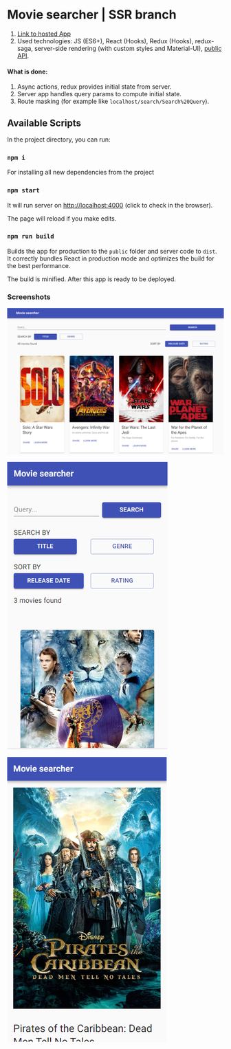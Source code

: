 # Movie searcher | SSR branch

1. [Link to hosted App](https://arthur199212.github.io/react-movie-searcher/)
2. Used technologies: JS (ES6+), React (Hooks), Redux (Hooks), redux-saga, server-side rendering (with custom styles and Material-UI), [public API](https://reactjs-cdp.herokuapp.com/api-docs).

#### What is done:
1. Async actions, redux provides initial state from server.
2. Server app handles query params to compute initial state.
3. Route masking (for example like `localhost/search/Search%20Query`).

## Available Scripts

In the project directory, you can run:

### `npm i`
For installing all new dependencies from the project

### `npm start`
It will run server on [http://localhost:4000](http://localhost:4000) (click to check in the browser).

The page will reload if you make edits.<br />


### `npm run build`

Builds the app for production to the `public` folder and server code to `dist`.<br />
It correctly bundles React in production mode and optimizes the build for the best performance.

The build is minified.
After this app is ready to be deployed.

### Screenshots

![main_page_1](https://raw.githubusercontent.com/Arthur199212/react-movie-searcher/gh-pages/01.PNG)

![main_page_2](https://raw.githubusercontent.com/Arthur199212/react-movie-searcher/gh-pages/02.PNG)

![detailed_page_3](https://raw.githubusercontent.com/Arthur199212/react-movie-searcher/gh-pages/03.PNG)
